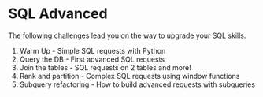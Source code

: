 # SQL Advanced

The following challenges lead you on the way to upgrade your SQL skills.

1. Warm Up - Simple SQL requests with Python
1. Query the DB - First advanced SQL requests
1. Join the tables - SQL requests on 2 tables and more!
1. Rank and partition - Complex SQL requests using window functions
1. Subquery refactoring - How to build advanced requests with subqueries

